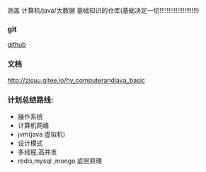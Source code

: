 涵盖 计算机/java/大数据 基础知识的仓库(基础决定一切!!!!!!!!!!!!!!!!!!!!!)

### git

[github](https://github.com/hzh0425/hy_computer_And_-java_basicKnowledge)

### 文档

http://zisuu.gitee.io/hy_computerandjava_basic

### 计划总结路线:

- 操作系统
- 计算机网络
- jvm(java 虚拟机)
- 设计模式
- 多线程,高并发
- redis,mysql ,mongo 底层原理

